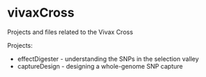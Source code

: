vivaxCross
==========

Projects and files related to the Vivax Cross

Projects:

* effectDigester - understanding the SNPs in the selection valley
* captureDesign - designing a whole-genome SNP capture
